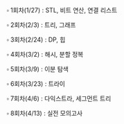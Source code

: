 :white_small_square: 1회차(1/27) : STL, 비트 연산, 연결 리스트

:white_small_square: 2회차(2/3) : 트리, 그래프

:white_small_square: 3회차(2/24) : DP, 힙

:white_small_square: 4회차(3/2) : 해시, 분할 정복

:white_small_square: 5회차(3/9) : 이분 탐색

:white_small_square: 6회차(3/23) : 트라이

:white_small_square: 7회차(4/6) : 다익스트라, 세그먼트 트리

:white_small_square: 8회차(4/13) : 실전 모의고사
